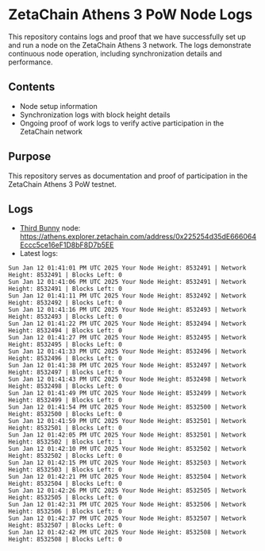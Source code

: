 # ZetaChain Athens 3 PoW Node Logs
This repository contains logs and proof that we have successfully set up and run a node on the ZetaChain Athens 3 network. The logs demonstrate continuous node operation, including synchronization details and performance.

## Contents
- Node setup information
- Synchronization logs with block height details
- Ongoing proof of work logs to verify active participation in the ZetaChain network

## Purpose
This repository serves as documentation and proof of participation in the ZetaChain Athens 3 PoW testnet.

## Logs

- [Third Bunny](https://thirdbunny.xyz/) node: https://athens.explorer.zetachain.com/address/0x225254d35dE666064Eccc5ce16eF1D8bF8D7b5EE
- Latest logs:
```
Sun Jan 12 01:41:01 PM UTC 2025 Your Node Height: 8532491 | Network Height: 8532491 | Blocks Left: 0
Sun Jan 12 01:41:06 PM UTC 2025 Your Node Height: 8532491 | Network Height: 8532491 | Blocks Left: 0
Sun Jan 12 01:41:11 PM UTC 2025 Your Node Height: 8532492 | Network Height: 8532492 | Blocks Left: 0
Sun Jan 12 01:41:16 PM UTC 2025 Your Node Height: 8532493 | Network Height: 8532493 | Blocks Left: 0
Sun Jan 12 01:41:22 PM UTC 2025 Your Node Height: 8532494 | Network Height: 8532494 | Blocks Left: 0
Sun Jan 12 01:41:27 PM UTC 2025 Your Node Height: 8532495 | Network Height: 8532495 | Blocks Left: 0
Sun Jan 12 01:41:33 PM UTC 2025 Your Node Height: 8532496 | Network Height: 8532496 | Blocks Left: 0
Sun Jan 12 01:41:38 PM UTC 2025 Your Node Height: 8532497 | Network Height: 8532497 | Blocks Left: 0
Sun Jan 12 01:41:43 PM UTC 2025 Your Node Height: 8532498 | Network Height: 8532498 | Blocks Left: 0
Sun Jan 12 01:41:49 PM UTC 2025 Your Node Height: 8532499 | Network Height: 8532499 | Blocks Left: 0
Sun Jan 12 01:41:54 PM UTC 2025 Your Node Height: 8532500 | Network Height: 8532500 | Blocks Left: 0
Sun Jan 12 01:41:59 PM UTC 2025 Your Node Height: 8532501 | Network Height: 8532501 | Blocks Left: 0
Sun Jan 12 01:42:05 PM UTC 2025 Your Node Height: 8532501 | Network Height: 8532502 | Blocks Left: 1
Sun Jan 12 01:42:10 PM UTC 2025 Your Node Height: 8532502 | Network Height: 8532502 | Blocks Left: 0
Sun Jan 12 01:42:15 PM UTC 2025 Your Node Height: 8532503 | Network Height: 8532503 | Blocks Left: 0
Sun Jan 12 01:42:21 PM UTC 2025 Your Node Height: 8532504 | Network Height: 8532504 | Blocks Left: 0
Sun Jan 12 01:42:26 PM UTC 2025 Your Node Height: 8532505 | Network Height: 8532505 | Blocks Left: 0
Sun Jan 12 01:42:31 PM UTC 2025 Your Node Height: 8532506 | Network Height: 8532506 | Blocks Left: 0
Sun Jan 12 01:42:37 PM UTC 2025 Your Node Height: 8532507 | Network Height: 8532507 | Blocks Left: 0
Sun Jan 12 01:42:42 PM UTC 2025 Your Node Height: 8532508 | Network Height: 8532508 | Blocks Left: 0
```
